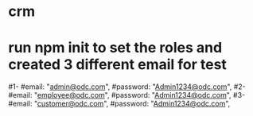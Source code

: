 # crm
# run npm init to set the roles and created 3 different email for test
#1-
#email: "admin@odc.com",
#password: "Admin1234@odc.com",
#2-
#email: "employee@odc.com",
#password: "Admin1234@odc.com",
#3-
#email: "customer@odc.com",
#password: "Admin1234@odc.com",
#